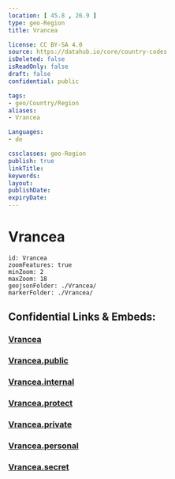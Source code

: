 ```yaml
---
location: [ 45.8 , 26.9 ] 
type: geo-Region
title: Vrancea

license: CC BY-SA 4.0
source: https://datahub.io/core/country-codes
isDeleted: false
isReadOnly: false
draft: false
confidential: public

tags:
- geo/Country/Region
aliases:
- Vrancea

Languages:
- de

cssclasses: geo-Region
publish: true
linkTitle: 
keywords: 
layout: 
publishDate: 
expiryDate: 
---
```


# Vrancea

```leaflet
id: Vrancea
zoomFeatures: true 
minZoom: 2 
maxZoom: 18
geojsonFolder: ./Vrancea/
markerFolder: ./Vrancea/
```


## Confidential Links & Embeds: 

### [Vrancea](/_Standards/Earth/Continent/Europe/Europe~East/Romania/Regions~Romania/Romania~Sud-Est/Vrancea.md) 

### [Vrancea.public](/_public/Earth/Continent/Europe/Europe~East/Romania/Regions~Romania/Romania~Sud-Est/Vrancea.public.md) 

### [Vrancea.internal](/_internal/Earth/Continent/Europe/Europe~East/Romania/Regions~Romania/Romania~Sud-Est/Vrancea.internal.md) 

### [Vrancea.protect](/_protect/Earth/Continent/Europe/Europe~East/Romania/Regions~Romania/Romania~Sud-Est/Vrancea.protect.md) 

### [Vrancea.private](/_private/Earth/Continent/Europe/Europe~East/Romania/Regions~Romania/Romania~Sud-Est/Vrancea.private.md) 

### [Vrancea.personal](/_personal/Earth/Continent/Europe/Europe~East/Romania/Regions~Romania/Romania~Sud-Est/Vrancea.personal.md) 

### [Vrancea.secret](/_secret/Earth/Continent/Europe/Europe~East/Romania/Regions~Romania/Romania~Sud-Est/Vrancea.secret.md)

